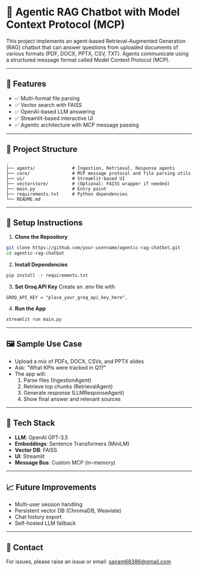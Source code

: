 # 🧠 Agentic RAG Chatbot with Model Context Protocol (MCP)

This project implements an agent-based Retrieval-Augmented Generation (RAG) chatbot that can answer questions from uploaded documents of various formats (PDF, DOCX, PPTX, CSV, TXT). Agents communicate using a structured message format called Model Context Protocol (MCP).

---

## 🚀 Features

- ✅ Multi-format file parsing
- ✅ Vector search with FAISS
- ✅ OpenAI-based LLM answering
- ✅ Streamlit-based interactive UI
- ✅ Agentic architecture with MCP message passing

---

## 📁 Project Structure
```
.
├── agents/              # Ingestion, Retrieval, Response agents
├── core/                # MCP message protocol and file parsing utils
├── ui/                  # Streamlit-based UI
├── vectorstore/         # (Optional: FAISS wrapper if needed)
├── main.py              # Entry point
├── requirements.txt     # Python dependencies
└── README.md
```

---

## 🧪 Setup Instructions

1. **Clone the Repository**
```bash
git clone https://github.com/your-username/agentic-rag-chatbot.git
cd agentic-rag-chatbot
```

2. **Install Dependencies**
```bash
pip install -r requirements.txt
```

3. **Set Groq API Key**
Create an .env file with 
```
GROQ_API_KEY = "place_your_groq_api_key_here".
```

4. **Run the App**
```bash
streamlit run main.py
```

---

## 🖼 Sample Use Case
- Upload a mix of PDFs, DOCX, CSVs, and PPTX slides
- Ask: "What KPIs were tracked in Q1?"
- The app will:
  1. Parse files (IngestionAgent)
  2. Retrieve top chunks (RetrievalAgent)
  3. Generate response (LLMResponseAgent)
  4. Show final answer and relevant sources

---

## 📌 Tech Stack
- **LLM**: OpenAI GPT-3.5
- **Embeddings**: Sentence Transformers (MiniLM)
- **Vector DB**: FAISS
- **UI**: Streamlit
- **Message Bus**: Custom MCP (in-memory)

---

## 📈 Future Improvements
- Multi-user session handling
- Persistent vector DB (ChromaDB, Weaviate)
- Chat history export
- Self-hosted LLM fallback

---

## 📮 Contact
For issues, please raise an issue or email: sairam68386@gmail.com
